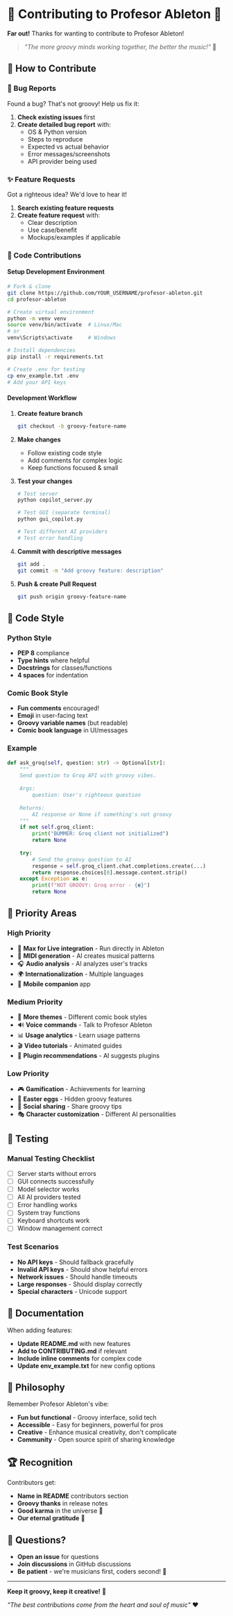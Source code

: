# 🎸 Contributing to Profesor Ableton 🎵

**Far out!** Thanks for wanting to contribute to Profesor Ableton! 

> *"The more groovy minds working together, the better the music!"* 🌈

## 🤝 How to Contribute

### 🐛 Bug Reports
Found a bug? That's not groovy! Help us fix it:

1. **Check existing issues** first
2. **Create detailed bug report** with:
   - OS & Python version
   - Steps to reproduce
   - Expected vs actual behavior
   - Error messages/screenshots
   - API provider being used

### ✨ Feature Requests
Got a righteous idea? We'd love to hear it!

1. **Search existing feature requests**
2. **Create feature request** with:
   - Clear description
   - Use case/benefit
   - Mockups/examples if applicable

### 🔧 Code Contributions

#### Setup Development Environment
```bash
# Fork & clone
git clone https://github.com/YOUR_USERNAME/profesor-ableton.git
cd profesor-ableton

# Create virtual environment
python -m venv venv
source venv/bin/activate  # Linux/Mac
# or
venv\Scripts\activate     # Windows

# Install dependencies
pip install -r requirements.txt

# Create .env for testing
cp env_example.txt .env
# Add your API keys
```

#### Development Workflow
1. **Create feature branch**
   ```bash
   git checkout -b groovy-feature-name
   ```

2. **Make changes**
   - Follow existing code style
   - Add comments for complex logic
   - Keep functions focused & small

3. **Test your changes**
   ```bash
   # Test server
   python copilot_server.py
   
   # Test GUI (separate terminal)
   python gui_copilot.py
   
   # Test different AI providers
   # Test error handling
   ```

4. **Commit with descriptive messages**
   ```bash
   git add .
   git commit -m "Add groovy feature: description"
   ```

5. **Push & create Pull Request**
   ```bash
   git push origin groovy-feature-name
   ```

## 🎨 Code Style

### Python Style
- **PEP 8** compliance
- **Type hints** where helpful
- **Docstrings** for classes/functions
- **4 spaces** for indentation

### Comic Book Style
- **Fun comments** encouraged! 
- **Emoji** in user-facing text
- **Groovy variable names** (but readable)
- **Comic book language** in UI/messages

### Example
```python
def ask_groq(self, question: str) -> Optional[str]:
    """
    Send question to Groq API with groovy vibes.
    
    Args:
        question: User's righteous question
        
    Returns:
        AI response or None if something's not groovy
    """
    if not self.groq_client:
        print("BUMMER: Groq client not initialized")
        return None
    
    try:
        # Send the groovy question to AI
        response = self.groq_client.chat.completions.create(...)
        return response.choices[0].message.content.strip()
    except Exception as e:
        print(f"NOT GROOVY: Groq error - {e}")
        return None
```

## 🎯 Priority Areas

### High Priority
- 🎹 **Max for Live integration** - Run directly in Ableton
- 🎵 **MIDI generation** - AI creates musical patterns  
- 🎧 **Audio analysis** - AI analyzes user's tracks
- 🌍 **Internationalization** - Multiple languages
- 📱 **Mobile companion** app

### Medium Priority  
- 🎨 **More themes** - Different comic book styles
- 🔊 **Voice commands** - Talk to Profesor Ableton
- 📊 **Usage analytics** - Learn usage patterns
- 🎬 **Video tutorials** - Animated guides
- 🔌 **Plugin recommendations** - AI suggests plugins

### Low Priority
- 🎮 **Gamification** - Achievements for learning
- 🎪 **Easter eggs** - Hidden groovy features
- 📡 **Social sharing** - Share groovy tips
- 🎭 **Character customization** - Different AI personalities

## 🧪 Testing

### Manual Testing Checklist
- [ ] Server starts without errors
- [ ] GUI connects successfully  
- [ ] Model selector works
- [ ] All AI providers tested
- [ ] Error handling works
- [ ] System tray functions
- [ ] Keyboard shortcuts work
- [ ] Window management correct

### Test Scenarios
- **No API keys** - Should fallback gracefully
- **Invalid API keys** - Should show helpful errors
- **Network issues** - Should handle timeouts
- **Large responses** - Should display correctly
- **Special characters** - Unicode support

## 📝 Documentation

When adding features:
- **Update README.md** with new features
- **Add to CONTRIBUTING.md** if relevant
- **Include inline comments** for complex code
- **Update env_example.txt** for new config options

## 🎵 Philosophy

Remember Profesor Ableton's vibe:
- **Fun but functional** - Groovy interface, solid tech
- **Accessible** - Easy for beginners, powerful for pros
- **Creative** - Enhance musical creativity, don't complicate
- **Community** - Open source spirit of sharing knowledge

## 🏆 Recognition

Contributors get:
- **Name in README** contributors section
- **Groovy thanks** in release notes
- **Good karma** in the universe 🌈
- **Our eternal gratitude** 🙏

## 🤔 Questions?

- **Open an issue** for questions
- **Join discussions** in GitHub discussions
- **Be patient** - we're musicians first, coders second! 🎵

---

**Keep it groovy, keep it creative!** 🎸

*"The best contributions come from the heart and soul of music"* ❤️
